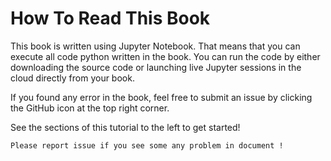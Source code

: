 # How To Read This Book

This book is written using Jupyter Notebook. That means that you can execute all code python written in the book. You can run the code by either downloading the source code or launching live Jupyter sessions in the cloud directly from your book. 

If you found any error in the book, feel free to submit an issue by clicking the GitHub icon at the top right corner. 

See the sections of this tutorial to the left to get started!

```{note}
Please report issue if you see some any problem in document !
```
